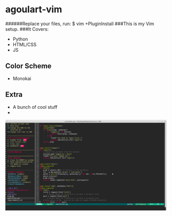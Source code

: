 # agoulart-vim
######Replace your files, run:
$ vim +PluginInstall
###This is my Vim setup.
###It Covers:

- Python
- HTML/CSS
- JS

## Color Scheme
- Monokai

## Extra

- A bunch of cool stuff
- 
![](https://raw.githubusercontent.com/agoulart/images/master/foto.png)
